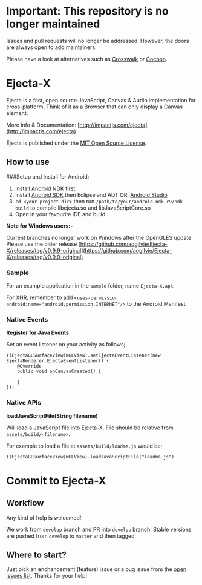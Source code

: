 # Important: This repository is no longer maintained
Issues and pull requests will no longer be addressed. However, the doors are always open to add maintainers.

Please have a look at alternatives such as [Crosswalk](https://crosswalk-project.org/) or [Cocoon](https://cocoon.io/).

# Ejecta-X

Ejecta is a fast, open source JavaScript, Canvas & Audio implementation for cross-platform. Think of it as a Browser that can only display a Canvas element.

More info & Documentation: [http://impactjs.com/ejecta](http://impactjs.com/ejecta)

Ejecta is published under the [MIT Open Source License](http://opensource.org/licenses/mit-license.php).


## How to use

###Setup and Install for Android:

1. Install [Android NDK](http://developer.android.com/tools/sdk/ndk/index.html) first.
2. Install [Android SDK](http://developer.android.com/sdk/index.html) then Eclipse and ADT OR, [Android Studio](http://developer.android.com/sdk/installing/studio.html)
3. `cd <your project dir>` then run `/path/to/your/android-ndk-r9/ndk-build` to compile libejecta.so and libJavaScriptCore.so
4. Open in your favourite IDE and build.

**Note for Windows users:-** 

Current branches no longer work on Windows after the OpenGLES update. Please use the older release [https://github.com/aogilvie/Ejecta-X/releases/tag/v0.9.9-original](https://github.com/aogilvie/Ejecta-X/releases/tag/v0.9.9-original)

### Sample

For an example application in the `sample` folder, name `Ejecta-X.apk`.

For XHR, remember to add ```<uses-permission android:name="android.permission.INTERNET"/>``` to the Android Manifest.

### Native Events

**Register for Java Events**

Set an event listener on your activity as follows;

	((EjectaGLSurfaceView)mGLView).setEjectaEventListener(new EjectaRenderer.EjectaEventListener() {
        @Override
        public void onCanvasCreated() {
            
    	}
	});
	
### Native APIs

**loadJavaScriptFile(String filename)**

Will load a JavaScript file into Ejecta-X. File should be relative from ```assets/build/<filename>```. 

For example to load a file at ```assets/build/loadme.js``` would be;
	
	((EjectaGLSurfaceView)mGLView).loadJavaScriptFile("loadme.js")

# Commit to Ejecta-X

## Workflow

Any kind of help is welcomed!

We work from `develop` branch and PR into `develop` branch. Stable versions are pushed from `develop` to `master` and then tagged.

## Where to start?

Just pick an enchancement (feature) issue or a bug issue from the [open issues list](https://github.com/Wizcorp/Ejecta-X/issues?state=open). Thanks for your help!

